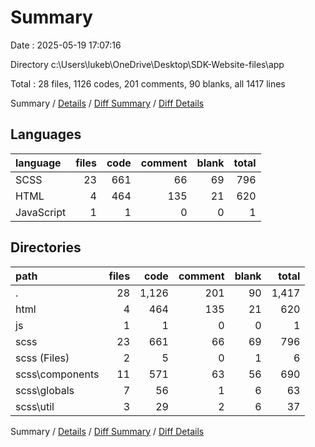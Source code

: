 # Summary

Date : 2025-05-19 17:07:16

Directory c:\\Users\\lukeb\\OneDrive\\Desktop\\SDK-Website-files\\app

Total : 28 files,  1126 codes, 201 comments, 90 blanks, all 1417 lines

Summary / [Details](details.md) / [Diff Summary](diff.md) / [Diff Details](diff-details.md)

## Languages
| language | files | code | comment | blank | total |
| :--- | ---: | ---: | ---: | ---: | ---: |
| SCSS | 23 | 661 | 66 | 69 | 796 |
| HTML | 4 | 464 | 135 | 21 | 620 |
| JavaScript | 1 | 1 | 0 | 0 | 1 |

## Directories
| path | files | code | comment | blank | total |
| :--- | ---: | ---: | ---: | ---: | ---: |
| . | 28 | 1,126 | 201 | 90 | 1,417 |
| html | 4 | 464 | 135 | 21 | 620 |
| js | 1 | 1 | 0 | 0 | 1 |
| scss | 23 | 661 | 66 | 69 | 796 |
| scss (Files) | 2 | 5 | 0 | 1 | 6 |
| scss\\components | 11 | 571 | 63 | 56 | 690 |
| scss\\globals | 7 | 56 | 1 | 6 | 63 |
| scss\\util | 3 | 29 | 2 | 6 | 37 |

Summary / [Details](details.md) / [Diff Summary](diff.md) / [Diff Details](diff-details.md)